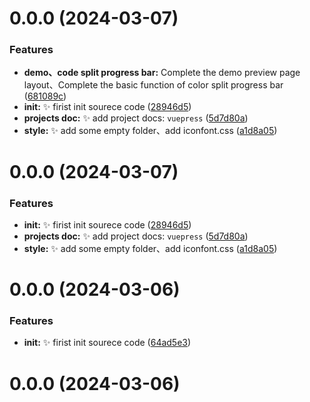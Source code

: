 # 0.0.0 (2024-03-07)


### Features

* **demo、code split progress bar:** Complete the demo preview page layout、Complete the basic function of color split progress bar ([681089c](https://gitee.com/yeminxuan/vue3-process-bar-player/commits/681089c924b080a17025289e8bf3e47c73df5446))
* **init:** :sparkles: firist init sourece code ([28946d5](https://gitee.com/yeminxuan/vue3-process-bar-player/commits/28946d5bb0990a2dad8eccd1ae419531d90c53f5))
* **projects doc:** :sparkles: add project docs: `vuepress` ([5d7d80a](https://gitee.com/yeminxuan/vue3-process-bar-player/commits/5d7d80a5a0c68fbc8e2830ad774251fd6101afd5))
* **style:** :sparkles: add some empty folder、add iconfont.css ([a1d8a05](https://gitee.com/yeminxuan/vue3-process-bar-player/commits/a1d8a05e51fe28332d60e5ab7e097b2afecd3a05))



# 0.0.0 (2024-03-07)


### Features

* **init:** :sparkles: firist init sourece code ([28946d5](https://gitee.com/yeminxuan/vue3-process-bar-player/commits/28946d5bb0990a2dad8eccd1ae419531d90c53f5))
* **projects doc:** :sparkles: add project docs: `vuepress` ([5d7d80a](https://gitee.com/yeminxuan/vue3-process-bar-player/commits/5d7d80a5a0c68fbc8e2830ad774251fd6101afd5))
* **style:** :sparkles: add some empty folder、add iconfont.css ([a1d8a05](https://gitee.com/yeminxuan/vue3-process-bar-player/commits/a1d8a05e51fe28332d60e5ab7e097b2afecd3a05))



# 0.0.0 (2024-03-06)


### Features

* **init:** :sparkles: firist init sourece code ([64ad5e3](https://gitee.com/yeminxuan/vue3-process-bar-player/commits/64ad5e37a4ecd5cb1c4e0d7486d399cbf105fee3))



# 0.0.0 (2024-03-06)



